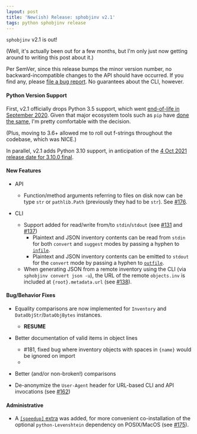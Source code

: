 ```yaml
---
layout: post
title: 'New(ish) Release: sphobjinv v2.1'
tags: python sphobjinv release
---
```


`sphobjinv` v2.1 is out!

(Well, it's actually been out for a few months, but I'm only just now getting around to writing this post about it.)

Per SemVer, since this release bumps the minor version number, no backward-incompatible changes to the API should have occurred. If you find any, please [file a bug report](https://github.com/bskinn/sphobjinv/issues/new/choose). No guarantees about the CLI, however.


#### Python Version Support

First, v2.1 officially drops Python 3.5 support, which went [end-of-life in September 2020](https://www.python.org/downloads/release/python-3510/). Given that major ecosystem tools such as `pip` have [done the same](https://pip.pypa.io/en/stable/news/#v21-0), I'm pretty comfortable with the decision.

(Plus, moving to 3.6+ allowed me to roll out f-strings throughout the codebase, which was NICE.)

In parallel, v2.1 adds Python 3.10 support, in anticipation of the [4 Oct 2021 release date for 3.10.0 final](https://www.python.org/dev/peps/pep-0619/#schedule).


#### New Features

- API
  - Function/method arguments referring to files on disk now can be type `str` or `pathlib.Path` (previously they had to be `str`). See [#176](https://github.com/bskinn/sphobjinv/pull/176).

- CLI
  - Support added for read/write from/to `stdin`/`stdout` (see [#131](https://github.com/bskinn/sphobjinv/issues/131) and [#137](https://github.com/bskinn/sphobjinv/issues/137))
    - Plaintext and JSON inventory contents can be read from `stdin` for both `convert` and `suggest` modes by passing a hyphen to [`infile`](https://sphobjinv.readthedocs.io/en/v2.1/cli/convert.html#cmdoption-sphobjinv-convert-arg-infile).
    - Plaintext and JSON inventory contents can be emitted to `stdout` for the `convert` mode by passing a hyphen to [`outfile`](https://sphobjinv.readthedocs.io/en/v2.1/cli/convert.html#cmdoption-sphobjinv-convert-arg-outfile).
  - When generating JSON from a remote inventory using the CLI (via `sphobjinv convert json -u`), the URL of the remote `objects.inv` is included at `{root}.metadata.url` (see [#138](https://github.com/bskinn/sphobjinv/issues/138)).

#### Bug/Behavior Fixes

- Equality comparisons are now implemented for `Inventory` and `DataObjStr`/`DataObjBytes` instances.
  - **RESUME**
- Better documentation of valid items in object lines
  - #181, fixed bug where inventory objects with spaces in `{name}` would be ignored on import
  - 
- Better (and/or non-broken!) comparisons

- De-anonymize the `User-Agent` header for URL-based CLI and API invocations (see [#162](https://github.com/bskinn/sphobjinv/issues/162))


#### Administrative 

- A [`[speedup]` extra](https://sphobjinv.readthedocs.io/en/v2.1/levenshtein.html#installation) was added, for more convenient co-installation of the optional `python-Levenshtein` dependency on POSIX/MacOS (see [#175](https://github.com/bskinn/sphobjinv/pull/175)).

